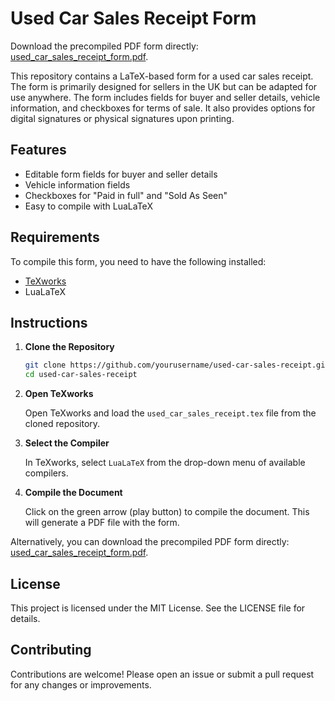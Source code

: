 # Used Car Sales Receipt Form

Download the precompiled PDF form directly: [used_car_sales_receipt_form.pdf](https://github.com/JessyJP/Used-Car-Sale-Receipt-Form/blob/master/used_car_sales_reciept_form.pdf).

This repository contains a LaTeX-based form for a used car sales receipt. The form is primarily designed for sellers in the UK but can be adapted for use anywhere. The form includes fields for buyer and seller details, vehicle information, and checkboxes for terms of sale. It also provides options for digital signatures or physical signatures upon printing.

## Features

- Editable form fields for buyer and seller details
- Vehicle information fields
- Checkboxes for "Paid in full" and "Sold As Seen"
- Easy to compile with LuaLaTeX

## Requirements

To compile this form, you need to have the following installed:

- [TeXworks](https://www.tug.org/texworks/)
- LuaLaTeX

## Instructions

1. **Clone the Repository**

   ```bash
   git clone https://github.com/yourusername/used-car-sales-receipt.git
   cd used-car-sales-receipt
   ```
2. **Open TeXworks**

   Open TeXworks and load the `used_car_sales_receipt.tex` file from the cloned repository.

3. **Select the Compiler**

   In TeXworks, select `LuaLaTeX` from the drop-down menu of available compilers.

4. **Compile the Document**

   Click on the green arrow (play button) to compile the document. This will generate a PDF file with the form.


Alternatively, you can download the precompiled PDF form directly: [used_car_sales_receipt_form.pdf](https://github.com/JessyJP/Used-Car-Sale-Receipt-Form/blob/master/used_car_sales_reciept_form.pdf).
## License

This project is licensed under the MIT License. See the LICENSE file for details.

## Contributing

Contributions are welcome! Please open an issue or submit a pull request for any changes or improvements.
